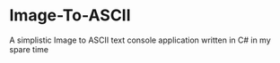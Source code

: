 # Image-To-ASCII
A simplistic Image to ASCII text console application written in C# in my spare time

